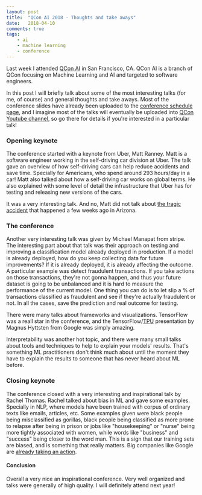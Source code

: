 ```yaml
---
layout: post
title:  "QCon AI 2018 - Thoughts and take aways"
date:   2018-04-10
comments: true
tags:
    - ai
    - machine learning
    - conference
---
```


Last week I attended [QCon AI][qcon] in San Francisco, CA. QCon AI is a branch of
QCon focusing on Machine Learning and AI and targeted to software engineers.

In this post I will briefly talk about some of the most interesting talks (for me, of course)
and general thoughts and take aways. Most of the conference slides have already been
uploaded to the [conference schedule page][qcon-schedule], and I imagine most of
the talks will eventually be uploaded into [QCon Youtube channel][youtube], so go
there for details if you're interested in a particular talk!
<!--more-->

### Opening keynote

The conference started with a keynote from Uber, Matt Ranney. Matt is a software
engineer working in the self-driving car division at Uber. The talk gave an overview
of how self-driving cars can help reduce accidents and save time. Specially for
Americans, who spend around 293 hours/day in a car! Matt also talked about how a self-driving
car works on global terms. He also explained with some level of detail the infrastructure
that Uber has for testing and releasing new versions of the cars.

It was a very interesting talk. And no, Matt did not talk about [the tragic accident][accident]
that happened a few weeks ago in Arizona.

### The conference

Another very interesting talk was given by Michael Manapat from stripe. The interesting
part about that talk was their approach on testing and improving a classification
model already deployed in production. If a model is already deployed, how do you
keep collecting data for future improvements? If it is already deployed, it is
already affecting the outcome. A particular example was detect fraudulent transactions.
If you take actions on those transactions, they're not gonna happen, and thus your
future dataset is going to be unbalanced and it is hard to measure the performance
of the current model. One thing you can do is to let slip a % of transactions classified
as fraudulent and see if they're actually fraudulent or not. In all the cases, save the
prediction and real outcome for testing.

There were many talks about frameworks and visualizations. TensorFlow was a reall star in
the conference, and the TensorFlow/[TPU][TPU] presentation by Magnus Hyttsten from
Google was simply amazing.

Interpretability was another hot topic, and there were many small talks about tools
and techniques to help to explain your models' results. That's something ML practitioners
don't think much about until the moment they have to explain the results to someone
that has never heard about ML before.

### Closing keynote

The conference closed with a very interesting and inspirational talk by Rachel Thomas.
Rachel talked about bias in ML and gave some examples. Specially in NLP, where
models have been trained with corpus of ordinary texts like emails, articles, etc.
Some examples given were black people being misclassified as gorillas, black people being
classified as more prone to relapse after being in prison or jobs like "housekeeping"
or "nurse" being more tightly associated with women, while words like "business" and "success"
being closer to the word man. This is a sign that our training
sets are biased, and is something that really matters. Big companies like Google
are [already taking an action][google].

#### Conclusion

Overall a very nice an inspirational conference. Very well organized and talks
were generally of high quality. I will definitely attend next year!


<!-- Links -->
[qcon]: https://qcon.ai
[qcon-schedule]: https://qcon.ai/schedule/qconai2018/tabular
[youtube]: https://www.youtube.com/channel/UCLI_iq5wEySHTOb7xk2F7Ww
[accident]: https://www.theguardian.com/technology/2018/mar/19/uber-self-driving-car-kills-woman-arizona-tempe
[TPU]: https://cloud.google.com/blog/big-data/2017/05/an-in-depth-look-at-googles-first-tensor-processing-unit-tpu
[google]: https://developers.googleblog.com/2018/04/text-embedding-models-contain-bias.html
